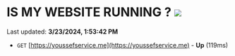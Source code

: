 # IS MY WEBSITE RUNNING ? [![](https://img.shields.io/static/v1?label=Sponsor&message=%E2%9D%A4&logo=GitHub&color=%23fe8e86)](https://github.com/sponsors/<username>)

Last updated: **3/23/2024, 1:53:42 PM**

- `GET` [https://youssefservice.me](https://youssefservice.me) - **Up** (119ms)
